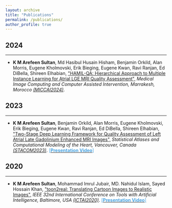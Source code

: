 ```yaml
---
layout: archive
title: "Publications"
permalink: /publications/
author_profile: true
---
```

## 2024
-----------
* **K M Arefeen Sultan**, Md Hasibul Husain Hisham, Benjamin Orkild, Alan Morris, Eugene Kholmovski, Erik Bieging, Eugene Kwan, Ravi Ranjan, Ed DiBella, Shireen Elhabian, ["HAMIL-QA: Hierarchical Approach to Multiple Instance Learning for Atrial LGE MRI Quality Assessment",](https://link.springer.com/chapter/10.1007/978-3-031-72378-0_26) <i>Medical Image Computing and Computer Assisted Intervention, Marrakesh, Morocco [(MICCAI2024)](https://conferences.miccai.org/2024/en/)</i>.

## 2023
-----------
* **K M Arefeen Sultan**, Benjamin Orkild, Alan Morris, Eugene Kholmovski, Erik Bieging, Eugene Kwan, Ravi Ranjan, Ed DiBella, Shireen Elhabian, ["Two-Stage Deep Learning Framework for Quality Assessment of Left Atrial Late Gadolinium Enhanced MRI Images",](https://link.springer.com/chapter/10.1007/978-3-031-52448-6_22) <i>Statistical Atlases and Computational Modeling of the Heart, Vancouver, Canada [(STACOM2023)](https://stacom.github.io/stacom2023/)</i>. [<span style ="color:#47a2e1">[**Presentation Video**]</span>](https://youtu.be/Xd93KPM_wfQ?si=zbSi-3jC-1DhZdGj)

## 2020
-----------
* **K M Arefeen Sultan**, Mohammad Imrul Jubair, MD. Nahidul Islam, Sayed Hossain Khan, ["toon2real: Translating Cartoon Images to Realistic Images",](https://ieeexplore.ieee.org/document/9288181) <i>IEEE 32nd International Conference on Tools with Artificial Intelligence, Baltimore, USA [(ICTAI2020)](https://ictai2020.org/)</i>. [<span style ="color:#47a2e1">[**Presentation Video**]</span>](https://www.youtube.com/watch?v=ySdTsOcYgyg)

<!-- {% if author.googlescholar %}
  You can also find my articles on <u><a href="{{author.googlescholar}}">my Google Scholar profile</a>.</u>
{% endif %}

{% include base_path %}

{% for post in site.publications reversed %}
  {% include archive-single.html %}
{% endfor %} -->
